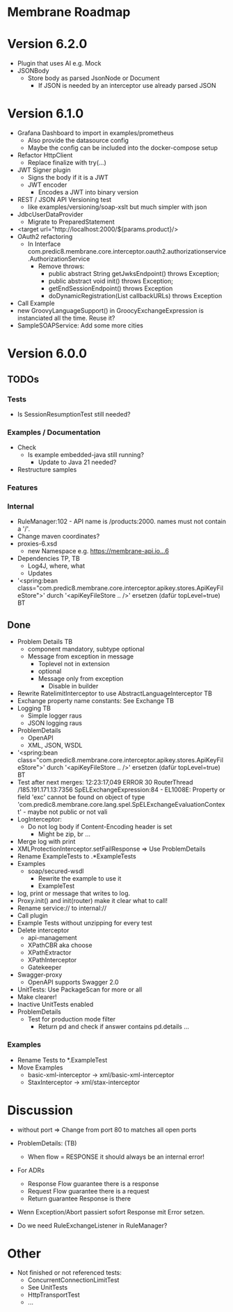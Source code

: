 # Membrane Roadmap

# Version 6.2.0

- Plugin that uses AI e.g. Mock
- JSONBody
  - Store body as parsed JsonNode or Document
    - If JSON is needed by an interceptor use already parsed JSON
    
# Version 6.1.0

- Grafana Dashboard to import in examples/prometheus
  - Also provide the datasource config
  - Maybe the config can be included into the docker-compose setup
- Refactor HttpClient
  - Replace finalize with try(...)
- JWT Signer plugin
  - Signs the body if it is a JWT
  - JWT encoder
    - Encodes a JWT into binary version
- REST / JSON API Versioning test
  - like examples/versioning/soap-xslt but much simpler with json
- JdbcUserDataProvider
  - Migrate to PreparedStatement
- <target url="http://localhost:2000/${params.product}/>
- OAuth2 refactoring
  - In Interface com.predic8.membrane.core.interceptor.oauth2.authorizationservice.AuthorizationService
    - Remove throws:
      - public abstract String getJwksEndpoint() throws Exception;
      - public abstract void init() throws Exception;
      - getEndSessionEndpoint() throws Exception
      - doDynamicRegistration(List<String> callbackURLs) throws Exception
- Call Example
- new GroovyLanguageSupport() in GroocyExchangeExpression is instanciated all the time. Reuse it?
- SampleSOAPService: Add some more cities

# Version 6.0.0

## TODOs

### Tests
- Is SessionResumptionTest still needed?

### Examples / Documentation
- Check
  - Is example embedded-java still running?
    - Update to Java 21 needed?
- Restructure samples
  
### Features


### Internal
- RuleManager:102 - API name is /products:2000. <api> names must not contain a '/'.
- Change maven coordinates?
- proxies-6.xsd
  - new Namespace e.g. https://membrane-api.io...6
- Dependencies TP, TB
  - Log4J, where, what
  - Updates
- '<spring:bean class="com.predic8.membrane.core.interceptor.apikey.stores.ApiKeyFileStore">' 
  durch '<apiKeyFileStore .. />' ersetzen (dafür topLevel=true) BT

## Done
- Problem Details TB
  - component mandatory, subtype optional
  - Message from exception in message
    - Toplevel not in extension
    - optional
    - Message only from exception
      - Disable in builder
- Rewrite RatelimitInterceptor to use AbstractLanguageInterceptor TB
- Exchange property name constants: See Exchange TB
- Logging TB
  - Simple logger raus
  - JSON logging raus
- ProblemDetails
  - OpenAPI
  - XML, JSON, WSDL
- '<spring:bean class="com.predic8.membrane.core.interceptor.apikey.stores.ApiKeyFileStore">' 
  durch '<apiKeyFileStore .. />' ersetzen (dafür topLevel=true) BT
- Test after next merges:
  12:23:17,049 ERROR 30 RouterThread /185.191.171.13:7356 SpELExchangeExpression:84 - EL1008E: Property or field 'exc' cannot be found on object of type 'com.predic8.membrane.core.lang.spel.SpELExchangeEvaluationContext' - maybe not public or not vali
- LogInterceptor:
  - Do not log body if Content-Encoding header is set 
    - Might be zip, br ...
- Merge log with print
- XMLProtectionInterceptor.setFailResponse => Use ProblemDetails
- Rename ExampleTests to .*ExampleTests
- Examples
  - soap/secured-wsdl
    - Rewrite the example to use it
    - ExampleTest
- log, print or message that writes to log.
- Proxy.init() and init(router) make it clear what to call!
- Rename service:// to internal://
- Call plugin
- Example Tests without unzipping for every test
- Delete interceptor
  - api-management
  - XPathCBR aka choose
  - XPathExtractor
  - XPathInterceptor
  - Gatekeeper
- Swagger-proxy
  - OpenAPI supports Swagger 2.0
- UnitTests: Use PackageScan for more or all
- Make <log headerOnly="false"/> clearer!
- Inactive UnitTests enabled
- ProblemDetails
  - Test for production mode filter
    - Return pd and check if answer contains pd.details ...

### Examples
- Rename Tests to *.ExampleTest
- Move Examples
  - basic-xml-interceptor -> xml/basic-xml-interceptor
  - StaxInterceptor -> xml/stax-interceptor


# Discussion

- <api> without port => Change from port 80 to matches all open ports
- ProblemDetails: (TB)
  - When flow = RESPONSE it should always be an internal error!
- For ADRs
  - Response Flow guarantee there is a response 
  - Request Flow guarantee there is a request
  - Return guarantee Response is there

- Wenn Exception/Abort passiert sofort Response mit Error setzen.
- Do we need RuleExchangeListener in RuleManager?

# Other

- Not finished or not referenced tests:
  - ConcurrentConnectionLimitTest
  - See UnitTests
  - HttpTransportTest
  - ...